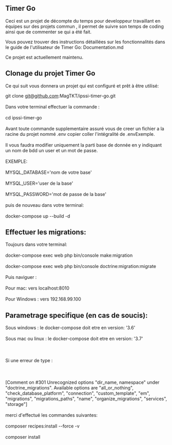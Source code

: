 Timer Go
-----------------------------------------------------------------------------------------------------------------------

Ceci est un projet de décompte du temps pour developpeur travaillant en équipes sur des projets commun , il permet de suivre son temps de coding ainsi que de commenter se qui a été fait.

Vous pouvez trouver des instructions détaillées sur les fonctionnalités dans le guide de l'utilisateur de Timer Go: 
Documentation.md

Ce projet est actuellement maintenu.

Clonage du projet Timer Go
--------------------------

Ce qui suit vous donnera un projet qui est configuré et prêt à être utilisé:

git clone git@github.com:MagTKT/ipssi-timer-go.git
<br><br>
Dans votre terminal effectuer la commande :
<br><br>
cd ipssi-timer-go
<br><br>
Avant toute commande supplementaire assuré vous de creer un fichier a la racine du projet nommé .env
copier coller l'intégralité de .envExemple.
<br><br>
Il vous faudra modifier uniquement la parti base de donnée en y indiquant un nom de bdd un user et un mot de passe.
<br><br>
EXEMPLE:
<br><br>
MYSQL_DATABASE='nom de votre base'
<br><br>
MYSQL_USER='user de la base'
<br><br>
MYSQL_PASSWORD='mot de passe de la base'
<br><br>
puis de nouveau dans votre terminal:
<br><br>
docker-compose up --build -d

Effectuer les migrations:
-------------------------

Toujours dans votre terminal:
<br><br>
docker-compose exec web php bin/console make:migration
<br><br>
docker-compose exec web php bin/console doctrine:migration:migrate
<br><br>
Puis naviguer :
<br><br>
Pour mac: vers localhost:8010
<br><br>
Pour Windows : vers 192.168.99.100


Parametrage specifique (en cas de soucis):
------------------------------------------

Sous windows : le docker-compose doit etre en version: '3.6'
<br><br>
Sous mac ou linux : le docker-compose doit etre en version: '3.7'
<br><br>
<br><br>
Si une erreur de type : 
<br><br>
<br><br>
[Comment on #301 Unrecognized options "dir_name, namespace" under "doctrine_migrations". Available options are "all_or_nothing", "check_database_platform", "connection", "custom_template", "em", "migrations", "migrations_paths", "name", "organize_migrations", "services", "storage"]
<br><br>
merci d'effectué les commandes suivantes:
<br><br>
composer recipes:install --force -v
<br><br>
composer install
